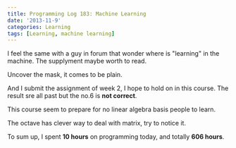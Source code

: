 ```yaml
---
title: Programming Log 183: Machine Learning
date: '2013-11-9'
categories: Learning
tags: [Learning, machine learning]
---
```


I feel the same with a guy in forum that wonder where is "learning" in the machine. The supplyment maybe worth to read.

Uncover the mask, it comes to be plain.

And I submit the assignment of week 2, I hope to hold on in this course. The result sre all past but the no.6 is **not correct**.

This course seem to prepare for no linear algebra basis people to learn.

The octave has clever way to deal with matrix, try to notice it.

To sum up, I spent **10 hours** on programming today, and totally **606 hours**.